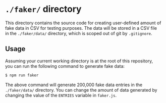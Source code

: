 # `./faker/` directory

This directory contains the source code for creating user-defined amount of fake data in CSV for testing purposes. The data will be stored in a CSV file in the `./faker/data/` directory, which is scoped out of git by `.gitignore`.

## Usage

Assuming your current working directory is at the root of this repository, you can run the following command to generate fake data:

```bash
$ npm run faker
```

The above command will generate 200,000 fake data entries in the `./faker/data/` directory. You can change the amount of data generated by changing the value of the `ENTRIES` variable in `faker.js`.
